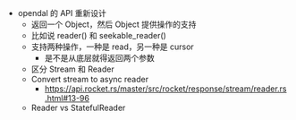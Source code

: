- opendal 的 API 重新设计
	- 返回一个 Object，然后 Object 提供操作的支持
	- 比如说 reader() 和 seekable_reader()
	- 支持两种操作，一种是 read，另一种是 cursor
		- 是不是从底层就得返回两个参数
	- 区分 Stream 和 Reader
	- Convert stream to async reader
		- https://api.rocket.rs/master/src/rocket/response/stream/reader.rs.html#13-96
	- Reader vs StatefulReader